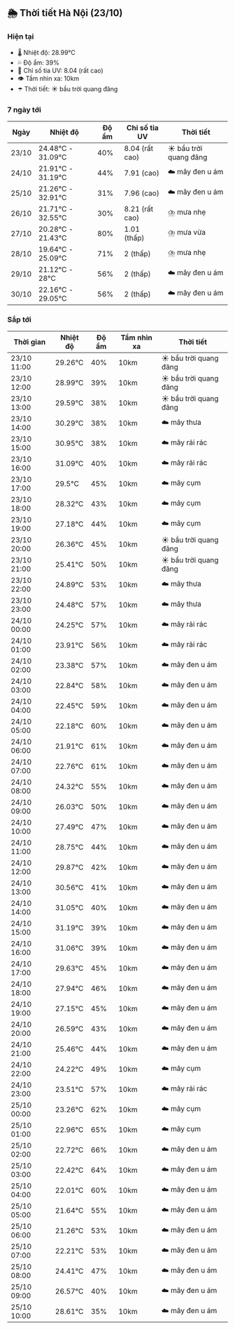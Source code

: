 ## 🌦️ Thời tiết Hà Nội (23/10)

### Hiện tại

- 🌡️ Nhiệt độ: 28.99℃
- 💦 Độ ẩm: 39%
- 🌟 Chỉ số tia UV: 8.04 (rất cao)
- 👁️ Tầm nhìn xa: 10km
- ☂️ Thời tiết: ☀️ bầu trời quang đãng

### 7 ngày tới

| Ngày | Nhiệt độ | Độ ẩm | Chỉ số tia UV | Thời tiết |
| --- | --- | --- | --- | --- |
| 23/10 | 24.48℃ - 31.09℃ | 40% | 8.04 (rất cao) | ☀️ bầu trời quang đãng |
| 24/10 | 21.91℃ - 31.19℃ | 44% | 7.91 (cao) | ☁️ mây đen u ám |
| 25/10 | 21.26℃ - 32.91℃ | 31% | 7.96 (cao) | ☁️ mây đen u ám |
| 26/10 | 21.71℃ - 32.55℃ | 30% | 8.21 (rất cao) | ⛈️ mưa nhẹ |
| 27/10 | 20.28℃ - 21.43℃ | 80% | 1.01 (thấp) | ⛈️ mưa vừa |
| 28/10 | 19.64℃ - 25.09℃ | 71% | 2 (thấp) | ⛈️ mưa nhẹ |
| 29/10 | 21.12℃ - 28℃ | 56% | 2 (thấp) | ☁️ mây đen u ám |
| 30/10 | 22.16℃ - 29.05℃ | 56% | 2 (thấp) | ☁️ mây đen u ám |

### Sắp tới

| Thời gian | Nhiệt độ | Độ ẩm | Tầm nhìn xa | Thời tiết |
| --- | --- | --- | --- | --- |
| 23/10 11:00 | 29.26℃ | 40% | 10km | ☀️ bầu trời quang đãng |
| 23/10 12:00 | 28.99℃ | 39% | 10km | ☀️ bầu trời quang đãng |
| 23/10 13:00 | 29.59℃ | 38% | 10km | ☀️ bầu trời quang đãng |
| 23/10 14:00 | 30.29℃ | 38% | 10km | ☁️ mây thưa |
| 23/10 15:00 | 30.95℃ | 38% | 10km | ☁️ mây rải rác |
| 23/10 16:00 | 31.09℃ | 40% | 10km | ☁️ mây rải rác |
| 23/10 17:00 | 29.5℃ | 45% | 10km | ☁️ mây cụm |
| 23/10 18:00 | 28.32℃ | 43% | 10km | ☁️ mây cụm |
| 23/10 19:00 | 27.18℃ | 44% | 10km | ☁️ mây cụm |
| 23/10 20:00 | 26.36℃ | 45% | 10km | ☀️ bầu trời quang đãng |
| 23/10 21:00 | 25.41℃ | 50% | 10km | ☀️ bầu trời quang đãng |
| 23/10 22:00 | 24.89℃ | 53% | 10km | ☁️ mây thưa |
| 23/10 23:00 | 24.48℃ | 57% | 10km | ☁️ mây thưa |
| 24/10 00:00 | 24.25℃ | 57% | 10km | ☁️ mây rải rác |
| 24/10 01:00 | 23.91℃ | 56% | 10km | ☁️ mây rải rác |
| 24/10 02:00 | 23.38℃ | 57% | 10km | ☁️ mây đen u ám |
| 24/10 03:00 | 22.84℃ | 58% | 10km | ☁️ mây đen u ám |
| 24/10 04:00 | 22.45℃ | 59% | 10km | ☁️ mây đen u ám |
| 24/10 05:00 | 22.18℃ | 60% | 10km | ☁️ mây đen u ám |
| 24/10 06:00 | 21.91℃ | 61% | 10km | ☁️ mây đen u ám |
| 24/10 07:00 | 22.76℃ | 61% | 10km | ☁️ mây đen u ám |
| 24/10 08:00 | 24.32℃ | 55% | 10km | ☁️ mây đen u ám |
| 24/10 09:00 | 26.03℃ | 50% | 10km | ☁️ mây đen u ám |
| 24/10 10:00 | 27.49℃ | 47% | 10km | ☁️ mây đen u ám |
| 24/10 11:00 | 28.75℃ | 44% | 10km | ☁️ mây đen u ám |
| 24/10 12:00 | 29.87℃ | 42% | 10km | ☁️ mây đen u ám |
| 24/10 13:00 | 30.56℃ | 41% | 10km | ☁️ mây đen u ám |
| 24/10 14:00 | 31.05℃ | 40% | 10km | ☁️ mây đen u ám |
| 24/10 15:00 | 31.19℃ | 39% | 10km | ☁️ mây đen u ám |
| 24/10 16:00 | 31.06℃ | 39% | 10km | ☁️ mây đen u ám |
| 24/10 17:00 | 29.63℃ | 45% | 10km | ☁️ mây đen u ám |
| 24/10 18:00 | 27.94℃ | 46% | 10km | ☁️ mây đen u ám |
| 24/10 19:00 | 27.15℃ | 45% | 10km | ☁️ mây đen u ám |
| 24/10 20:00 | 26.59℃ | 43% | 10km | ☁️ mây đen u ám |
| 24/10 21:00 | 25.46℃ | 44% | 10km | ☁️ mây đen u ám |
| 24/10 22:00 | 24.22℃ | 49% | 10km | ☁️ mây cụm |
| 24/10 23:00 | 23.51℃ | 57% | 10km | ☁️ mây rải rác |
| 25/10 00:00 | 23.26℃ | 62% | 10km | ☁️ mây cụm |
| 25/10 01:00 | 22.96℃ | 65% | 10km | ☁️ mây cụm |
| 25/10 02:00 | 22.72℃ | 66% | 10km | ☁️ mây đen u ám |
| 25/10 03:00 | 22.42℃ | 64% | 10km | ☁️ mây đen u ám |
| 25/10 04:00 | 22.01℃ | 60% | 10km | ☁️ mây đen u ám |
| 25/10 05:00 | 21.64℃ | 55% | 10km | ☁️ mây đen u ám |
| 25/10 06:00 | 21.26℃ | 53% | 10km | ☁️ mây đen u ám |
| 25/10 07:00 | 22.21℃ | 53% | 10km | ☁️ mây đen u ám |
| 25/10 08:00 | 24.41℃ | 47% | 10km | ☁️ mây đen u ám |
| 25/10 09:00 | 26.57℃ | 40% | 10km | ☁️ mây đen u ám |
| 25/10 10:00 | 28.61℃ | 35% | 10km | ☁️ mây đen u ám |
